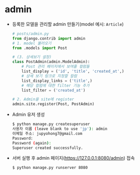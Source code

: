 # admin

- 등록한 모델을 관리할 admin 만들기(model 예시: `Article`)

    ```py
    # posts/admin.py
    from django.contrib import admin
    # 1. model 불러오기
    from .models import Post

    # (3. 상세보기 설정)
    class PostAdmin(admin.ModelAdmin):
        # Post 관리 페이지에서 보여줄 컬럼들
        list_display = ('id', 'title', 'created_at',)
        # 상세 보기 링크로 지정할 컬럼
        list_display_links = ('title',)
        # 해당 컬럼에 대한 filter 기능 추가
        list_filter = ('created_at')

    # 2. Admin을 site에 register
    admin.site.register(Post, PostAdmin)
    ```

- Admin 유저 생성
    ```bash
    $ python manage.py createsuperuser
    사용자 이름 (leave blank to use 'jp'): admin
    이메일 주소: jupyohong7@gmail.com
    Password: 
    Password (again): 
    Superuser created successfully.
    ```

- 서버 실행 후 admin 페이지(https://127.0.0.1:8080/admin) 접속
    ```bash
    $ python manage.py runserver 8080
    ```
